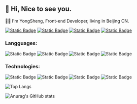 ## 🍉 Hi, Nice to see you.


🧑‍🌾 I'm YongSheng, Front-end Developer, living in Beijing CN.
  

[![Static Badge](https://img.shields.io/badge/%E6%8E%98%E9%87%91-blue?style=flat-square&logo=juejin&logoColor=%23007FFF&color=%23666)](https://juejin.cn/user/1257497032143015/posts)
[![Static Badge](https://img.shields.io/badge/%E5%8D%9A%E5%AE%A2%E5%9B%AD-blue?style=flat-square&logo=bloglovin&logoColor=blue&color=%23666
)](https://www.cnblogs.com/pangys)
[![Static Badge](https://img.shields.io/badge/instagram-blue?style=flat-square&logo=instagram&logoColor=%23E4405F&color=%23666)](https://www.instagram.com/yongshengpang/)
[![Static Badge](https://img.shields.io/badge/%E5%BE%AE%E5%8D%9A-blue?style=flat-square&logo=sinaweibo&logoColor=%23E6162D&color=%23666)](https://weibo.com/u/2952628225)

### Langguages:

![Static Badge](https://img.shields.io/badge/javascript-000?style=for-the-badge&logo=javascript&logoColor=%2323F7DF1&logoSize=16&labelColor=%23000)
![Static Badge](https://img.shields.io/badge/python-000?style=for-the-badge&logo=python&logoColor=%233776AB&logoSize=16&labelColor=%23000)
![Static Badge](https://img.shields.io/badge/Typescript-000?style=for-the-badge&logo=tsnode&logoColor=%233178C6&logoSize=16&labelColor=%23000)
![Static Badge](https://img.shields.io/badge/css-000?style=for-the-badge&logo=csswizardry&logoColor=%23F43059&logoSize=16&labelColor=%23000)



### Technologies:

![Static Badge](https://img.shields.io/badge/-000?style=for-the-badge&logo=nodedotjs&logoColor=%235FA04E&logoSize=16&label=node&labelColor=%23000)
![Static Badge](https://img.shields.io/badge/-000?style=for-the-badge&logo=vuedotjs&logoColor=%234FC08D&logoSize=16&label=vue&labelColor=%23000)
![Static Badge](https://img.shields.io/badge/-000?style=for-the-badge&logo=react&logoColor=%2361DAFB&logoSize=16&label=react&labelColor=%23000)
![Static Badge](https://img.shields.io/badge/-000?style=for-the-badge&logo=nuxtdotjs&logoColor=%2300DC82&logoSize=16&label=nuxt&labelColor=%23000)




![Top Langs](https://github-readme-stats.vercel.app/api/top-langs/?username=pangyongsheng&layout=compact&theme=tokyonight)

![Anurag's GitHub stats](https://github-readme-stats.vercel.app/api?username=pangyongsheng&show_icons=true&count_private=true&theme=tokyonight)